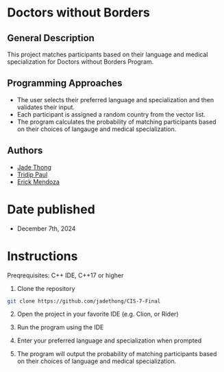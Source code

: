 # Doctors without Borders
## General Description
This project matches participants based on their language and medical specialization for Doctors without Borders Program. 

## Programming Approaches
* The user selects their preferred language and specialization and then validates their input.
* Each participant is assigned a random country from the vector list.
* The program calculates the probability of matching participants based on their choices of langauge and medical specialization.

## Authors
* [Jade Thong](https://github.com/jadethong)
* [Tridip Paul](https://github.com/leqends)
* [Erick Mendoza](https://github.com/)

# Date published 
* December 7th, 2024

# Instructions
Preqrequisites: C++ IDE, C++17 or higher
1. Clone the repository
```bash
git clone https://github.com/jadethong/CIS-7-Final
```
2. Open the project in your favorite IDE (e.g. Clion, or Rider)

3. Run the program using the IDE
4. Enter your preferred language and specialization when prompted
5. The program will output the probability of matching participants based on their choices of language and medical specialization.
